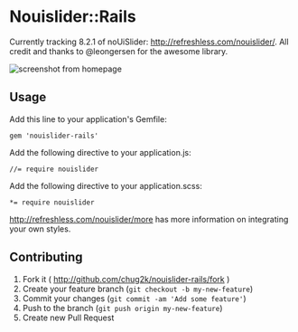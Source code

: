 # Nouislider::Rails

Currently tracking 8.2.1 of noUiSlider: http://refreshless.com/nouislider/. All credit and thanks to @leongersen for the awesome library.

![screenshot from homepage](https://raw.github.com/chug2k/nouislider-rails/master/screenshot.png)

## Usage
Add this line to your application's Gemfile:

    gem 'nouislider-rails'

Add the following directive to your application.js:

    //= require nouislider

Add the following directive to your application.scss:

    *= require nouislider

http://refreshless.com/nouislider/more has more information on integrating your own styles.

## Contributing

1. Fork it ( http://github.com/chug2k/nouislider-rails/fork )
2. Create your feature branch (`git checkout -b my-new-feature`)
3. Commit your changes (`git commit -am 'Add some feature'`)
4. Push to the branch (`git push origin my-new-feature`)
5. Create new Pull Request
